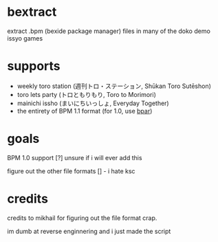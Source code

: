# bextract
extract .bpm (bexide package manager) files in many of the doko demo issyo games
# supports
* weekly toro station (週刊トロ・ステーション, Shūkan Toro Sutēshon)
* toro lets party (トロともりもり, Toro to Morimori)
* mainichi issho (まいにちいっしょ, Everyday Together)
* the entirety of BPM 1.1 format (for 1.0, use [bpar](https://github.com/pumpkinhasapatch/ddi-tools))


<h1>goals</h1>
<p>BPM 1.0 support [?] unsure if i will ever add this</p>
<p>figure out the other file formats [] - i hate ksc</p>
<h1>credits</h1>
<p>credits to mikhail for figuring out the file format crap.</p>
<p>im dumb at reverse enginnering and i just made the script</p>
